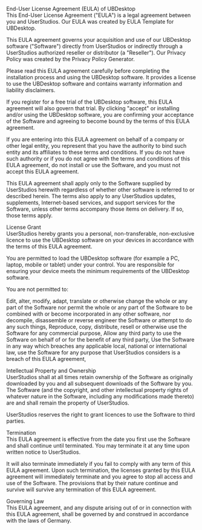 End-User License Agreement (EULA) of UBDesktop \
This End-User License Agreement ("EULA") is a legal agreement between you and UserStudios. Our EULA was created by EULA Template for UBDesktop.

This EULA agreement governs your acquisition and use of our UBDesktop software ("Software") directly from UserStudios or indirectly through a UserStudios authorized reseller or distributor (a "Reseller"). Our Privacy Policy was created by the Privacy Policy Generator.

Please read this EULA agreement carefully before completing the installation process and using the UBDesktop software. It provides a license to use the UBDesktop software and contains warranty information and liability disclaimers.

If you register for a free trial of the UBDesktop software, this EULA agreement will also govern that trial. By clicking "accept" or installing and/or using the UBDesktop software, you are confirming your acceptance of the Software and agreeing to become bound by the terms of this EULA agreement.

If you are entering into this EULA agreement on behalf of a company or other legal entity, you represent that you have the authority to bind such entity and its affiliates to these terms and conditions. If you do not have such authority or if you do not agree with the terms and conditions of this EULA agreement, do not install or use the Software, and you must not accept this EULA agreement.

This EULA agreement shall apply only to the Software supplied by UserStudios herewith regardless of whether other software is referred to or described herein. The terms also apply to any UserStudios updates, supplements, Internet-based services, and support services for the Software, unless other terms accompany those items on delivery. If so, those terms apply.

License Grant \
UserStudios hereby grants you a personal, non-transferable, non-exclusive licence to use the UBDesktop software on your devices in accordance with the terms of this EULA agreement.

You are permitted to load the UBDesktop software (for example a PC, laptop, mobile or tablet) under your control. You are responsible for ensuring your device meets the minimum requirements of the UBDesktop software.

You are not permitted to:

Edit, alter, modify, adapt, translate or otherwise change the whole or any part of the Software nor permit the whole or any part of the Software to be combined with or become incorporated in any other software, nor decompile, disassemble or reverse engineer the Software or attempt to do any such things,
Reproduce, copy, distribute, resell or otherwise use the Software for any commercial purpose,
Allow any third party to use the Software on behalf of or for the benefit of any third party,
Use the Software in any way which breaches any applicable local, national or international law,
use the Software for any purpose that UserStudios considers is a breach of this EULA agreement,

Intellectual Property and Ownership \
UserStudios shall at all times retain ownership of the Software as originally downloaded by you and all subsequent downloads of the Software by you. The Software (and the copyright, and other intellectual property rights of whatever nature in the Software, including any modifications made thereto) are and shall remain the property of UserStudios.

UserStudios reserves the right to grant licences to use the Software to third parties.

Termination \
This EULA agreement is effective from the date you first use the Software and shall continue until terminated. You may terminate it at any time upon written notice to UserStudios.

It will also terminate immediately if you fail to comply with any term of this EULA agreement. Upon such termination, the licenses granted by this EULA agreement will immediately terminate and you agree to stop all access and use of the Software. The provisions that by their nature continue and survive will survive any termination of this EULA agreement.

Governing Law \
This EULA agreement, and any dispute arising out of or in connection with this EULA agreement, shall be governed by and construed in accordance with the laws of Germany.
